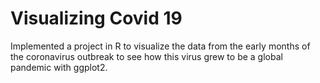 # Visualizing Covid 19 

Implemented a project in R to visualize the data from the early months of the coronavirus outbreak to see how this virus grew to be a global pandemic with ggplot2.
